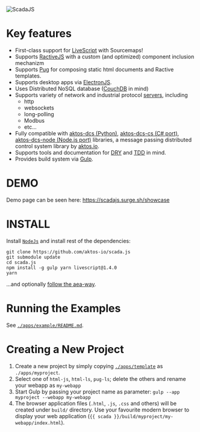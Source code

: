 ![ScadaJS](https://github.com/aktos-io/scada.js/blob/master/src/client/assets/scadajs-text.png)

# Key features

* First-class support for [LiveScript](http://livescript.net) with Sourcemaps!
* Supports [RactiveJS](http://www.ractivejs.org/) with a custom (and optimized) component inclusion mechanizm
* Supports [Pug](https://pugjs.org) for composing static html documents and Ractive templates.
* Supports desktop apps via [ElectronJS](http://electron.atom.io/).
* Uses Distributed NoSQL database ([CouchDB](http://couchdb.apache.org/) in mind)
* Supports variety of network and industrial protocol [servers](./src/server), including
    * http
    * websockets
    * long-polling
    * Modbus
    * etc...
* Fully compatible with [aktos-dcs (Python)](https://github.com/aktos-io/aktos-dcs), [aktos-dcs-cs (C# port)](https://github.com/aktos-io/aktos-dcs-cs), [aktos-dcs-node (Node.js port)](https://github.com/aktos-io/aktos-dcs-node) libraries, a message passing distributed control system library by [aktos.io](https://aktos.io).
* Supports tools and documentation for [DRY](https://en.wikipedia.org/wiki/Don't_repeat_yourself) and [TDD](https://en.wikipedia.org/wiki/Test-driven_development) in mind.
* Provides build system via [Gulp](http://gulpjs.com).

# DEMO

Demo page can be seen here: https://scadajs.surge.sh/showcase

# INSTALL

Install [`NodeJs`](https://nodejs.org) and install rest of the dependencies:

    git clone https://github.com/aktos-io/scada.js
    git submodule update 
    cd scada.js
    npm install -g gulp yarn livescript@1.4.0
    yarn

...and optionally [follow the aea-way](doc/aea-way.md).

# Running the Examples

See [`./apps/example/README.md`](./apps/example/README.md).

# Creating a New Project

1. Create a new project by simply copying [`./apps/template`](./apps/template) as `./apps/myproject`.
2. Select one of `html-js`, `html-ls`, `pug-ls`; delete the others and rename your webapp as `my-webapp`
3. Start Gulp by passing your project name as parameter: `gulp --app myproject --webapp my-webapp`
4. The browser application files (`.html`, `.js`, `.css` and others) will be created under `build/` directory. Use your favourite modern browser to display your web application (`{{ scada }}/build/myproject/my-webapp/index.html`).
